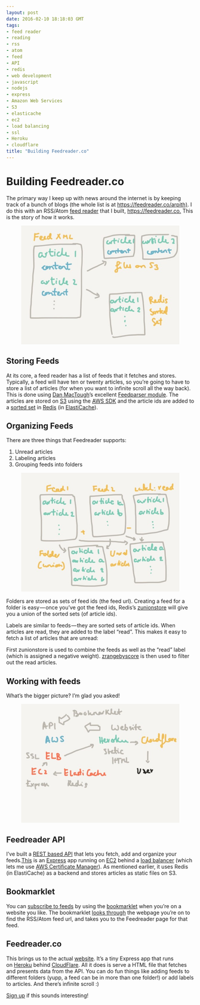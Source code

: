 ```yaml
---
layout: post
date: 2016-02-10 18:18:03 GMT
tags:
- feed reader
- reading
- rss
- atom
- feed
- API
- redis
- web development
- javascript
- nodejs
- express
- Amazon Web Services
- S3
- elasticache
- ec2
- load balancing
- ssl
- Heroku
- cloudflare
title: "Building Feedreader.co"
---
```

# Building Feedreader.co

<p>The primary way I keep up with news around the internet is by keeping track of a bunch of blogs (the whole list is at <a href="https://feedreader.co/arpith%29.">https://feedreader.co/arpith)</a>. I do this with an RSS/Atom <a href="http://github.com/feedreaderco">feed reader</a> that I built, <a href="https://feedreader.co./">https://feedreader.co.</a>&nbsp;This is the story of how it works.<br></p><figure data-orig-width="800" data-orig-height="600" class="tmblr-full"><img src="/images/fa1a8c004087891d5805c655b7fd5c4780c2cffc845b9764c4bb539fdb9e5102.jpg" data-orig-width="800" data-orig-height="600"></figure><h2>Storing Feeds</h2><p>At its core, a feed reader has a list of feeds that it fetches and stores. Typically, a feed will have ten or twenty articles, so you’re going to have to store a list of articles (for when you want to infinite scroll all the way back). This is done using <a href="https://medium.com/u/8891d73b72be">Dan MacTough</a>’s excellent <a href="https://github.com/danmactough/node-feedparser">Feedparser module</a>. The articles are stored on <a href="https://aws.amazon.com/s3/">S3</a> using the <a href="http://docs.aws.amazon.com/AWSJavaScriptSDK/latest/AWS/S3.html">AWS SDK</a> and the article ids are added to a <a href="http://redis.io/topics/data-types">sorted set</a> in <a href="http://redis.io/">Redis</a> (in <a href="https://aws.amazon.com/s3/">ElastiCache</a>).</p><h2>Organizing Feeds</h2><p>There are three things that Feedreader supports:</p><ol><li>Unread articles</li><li>Labeling articles</li><li>Grouping feeds into folders</li></ol><figure data-orig-width="800" data-orig-height="600" class="tmblr-full"><img src="/images/fc3008865616dfd3540e737f7ea9e63dbb4408fe27601823a9d74737f8e6cf90.jpg" data-orig-width="800" data-orig-height="600"></figure><p>Folders are stored as sets of feed ids (the feed url). Creating a feed for a folder is easy — once you’ve got the feed ids, Redis’s <a href="http://redis.io/commands/zunionstore">zunionstore</a> will give you a union of the sorted sets (of article ids).</p><p>Labels are similar to feeds — they are sorted sets of article ids. When articles are read, they are added to the label “read”. This makes it easy to fetch a list of articles that are unread:</p><p>First zunionstore is used to combine the feeds as well as the “read” label (which is assigned a negative weight). <a href="http://redis.io/commands/zrangebyscore">zrangebyscore</a> is then used to filter out the read articles.</p><h2>Working with feeds</h2><p>What’s the bigger picture? I’m glad you asked!</p><figure data-orig-width="800" data-orig-height="600" class="tmblr-full"><img src="/images/c7389ab6a3de7ff91950f15c6b456fd669df54cfff81b6472b98cc11541ebec9.jpg" data-orig-width="800" data-orig-height="600"></figure><h2>Feedreader API</h2><p>I’ve built a <a href="http://api.feedreader.co/">REST based API</a> that lets you fetch, add and organize your feeds.<a href="http://github.com/feedreaderco/api">This</a> is an <a href="http://expressjs.com/">Express</a> app running on <a href="https://aws.amazon.com/ec2/">EC2</a> behind a <a href="https://aws.amazon.com/elasticloadbalancing/">load balancer</a> (which lets me use <a href="https://aws.amazon.com/certificate-manager/">AWS Certificate Manager</a>). As mentioned earlier, it uses Redis (in ElastiCache) as a backend and stores articles as static files on S3.</p><h2>Bookmarklet</h2><p>You can <a href="https://feedreader.co/help/">subscribe to feeds</a> by using the <a href="https://feedreader.co/bookmarklet">bookmarklet</a> when you’re on a website you like. The bookmarklet <a href="https://feedreader.co/bookmarklet/js">looks through</a> the webpage you’re on to find the RSS/Atom feed url, and takes you to the Feedreader page for that feed.</p><h2>Feedreader.co</h2><p>This brings us to the actual <a href="http://feedreader.co/">website</a>. It’s a tiny Express app that runs on&nbsp;<a href="http://heroku.com/">Heroku</a> behind <a href="https://www.cloudflare.com/">CloudFlare</a>. All it does is serve a HTML file that fetches and presents data from the API. You can do fun things like adding feeds to different folders (yupp, a feed can be in more than one folder!) or add labels to articles. And there’s infinite scroll :)</p><p><a href="http://feedreader.co/">Sign up</a> if this sounds interesting!</p>